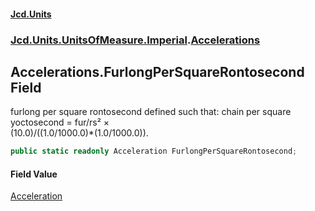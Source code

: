 #### [Jcd.Units](index.md 'index')
### [Jcd.Units.UnitsOfMeasure.Imperial](Jcd.Units.UnitsOfMeasure.Imperial.md 'Jcd.Units.UnitsOfMeasure.Imperial').[Accelerations](Accelerations.md 'Jcd.Units.UnitsOfMeasure.Imperial.Accelerations')

## Accelerations.FurlongPerSquareRontosecond Field

furlong per square rontosecond defined such that: chain per square yoctosecond = fur/rs² ×  
(10.0)/((1.0/1000.0)*(1.0/1000.0)).

```csharp
public static readonly Acceleration FurlongPerSquareRontosecond;
```

#### Field Value
[Acceleration](Acceleration.md 'Jcd.Units.UnitTypes.Acceleration')